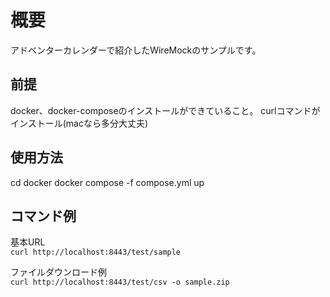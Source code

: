 
# 概要

アドベンターカレンダーで紹介したWireMockのサンプルです。

## 前提

docker、docker-composeのインストールができていること。
curlコマンドがインストール(macなら多分大丈夫)

## 使用方法
cd docker
docker compose -f compose.yml up

## コマンド例

基本URL  
`curl http://localhost:8443/test/sample`

ファイルダウンロード例  
`curl http://localhost:8443/test/csv -o sample.zip`
